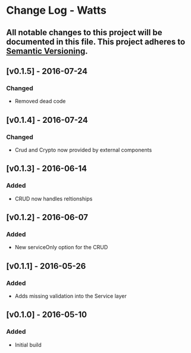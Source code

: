 # Change Log - Watts
All notable changes to this project will be documented in this file.
This project adheres to [Semantic Versioning](http://semver.org/).
----

## [v0.1.5] - 2016-07-24

### Changed
- Removed dead code

## [v0.1.4] - 2016-07-24

### Changed
- Crud and Crypto now provided by external components

## [v0.1.3] - 2016-06-14
### Added
- CRUD now handles reltionships

## [v0.1.2] - 2016-06-07
### Added
- New serviceOnly option for the CRUD

## [v0.1.1] - 2016-05-26
### Added
- Adds missing validation into the Service layer

## [v0.1.0] - 2016-05-10
### Added
- Initial build
